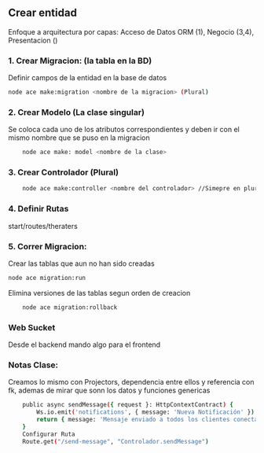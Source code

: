 ## Crear entidad
Enfoque a arquitectura por capas: 
Acceso de Datos ORM (1), Negocio (3,4), Presentacion ()
### 1. Crear Migracion: (la tabla en la BD) 
Definir campos de la entidad en la base de datos
``` bash
node ace make:migration <nombre de la migracion> (Plural)
```

### 2. Crear Modelo (La clase singular)
Se coloca cada uno de los atributos correspondientes y deben ir con el mismo nombre que se puso en la migracion
``` bash
    node ace make: model <nombre de la clase>
```

### 3. Crear Controlador (Plural)

``` bash
    node ace make:controller <nombre del controlador> //Simepre en plural
```

### 4. Definir Rutas
start/routes/theraters


### 5. Correr Migracion: 
Crear las tablas que aun no han sido creadas
``` bash
node ace migration:run
```

Elimina versiones de las tablas segun orden de creacion 
``` bash
    node ace migration:rollback
```


### Web Sucket
Desde el backend mando algo para el frontend

### Notas Clase: 
Creamos lo mismo con Projectors, dependencia entre ellos y referencia con fk, ademas de mirar que sonn los datos y funciones genericas

```bash
    public async sendMessage({ request }: HttpContextContract) {
        Ws.io.emit('notifications', { message: 'Nueva Notificación' })
        return { message: 'Mensaje enviado a todos los clientes conectados' };
    }
    Configurar Ruta
    Route.get("/send-message", "Controlador.sendMessage")
```